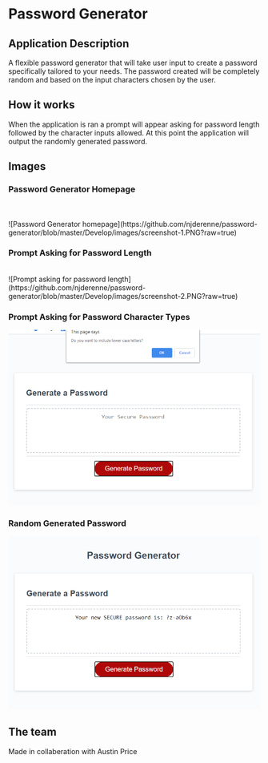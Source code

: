 # Password Generator

## Application Description

A flexible password generator that will take user input to create a password specifically tailored to your needs. The password created will be completely random and based on the input characters chosen by the user.

## How it works

When the application is ran a prompt will appear asking for password length followed by the character inputs allowed. At this point the application will output the randomly generated password.

## Images

### Password Generator Homepage
</br>
</br>
![Password Generator homepage](https://github.com/njderenne/password-generator/blob/master/Develop/images/screenshot-1.PNG?raw=true)

### Prompt Asking for Password Length
</br>
![Prompt asking for password length](https://github.com/njderenne/password-generator/blob/master/Develop/images/screenshot-2.PNG?raw=true)

### Prompt Asking for Password Character Types

![Prompt asking for password character types](https://github.com/njderenne/password-generator/blob/master/Develop/images/screenshot-3.PNG?raw=true)

### Random Generated Password

![Random generated password](https://github.com/njderenne/password-generator/blob/master/Develop/images/screenshot-4.PNG?raw=true)


## The team

Made in collaberation with Austin Price
